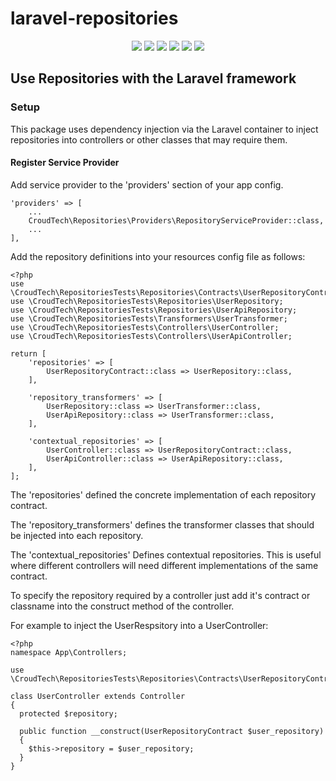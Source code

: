 # laravel-repositories

<p align="center">
    <a href="https://travis-ci.org/CroudSupport/laravel-repositories"><img src="https://travis-ci.org/CroudSupport/laravel-repositories.svg?branch=master"></a>
    <a href="https://packagist.org/packages/croudtech/laravel-repositories"><img src="https://poser.pugx.org/croudtech/laravel-repositories/v/stable"></a>
    <a href="https://packagist.org/packages/croudtech/laravel-repositories"><img src="https://poser.pugx.org/croudtech/laravel-repositories/v/unstable"></a>
    <a href="https://packagist.org/packages/croudtech/laravel-repositories"><img src="https://poser.pugx.org/croudtech/laravel-repositories/composerlock"></a>
    <a href="https://packagist.org/packages/croudtech/laravel-repositories"><img src="https://poser.pugx.org/croudtech/laravel-repositories/license"></a>
    <a href="https://packagist.org/packages/croudtech/laravel-repositories"><img src="https://poser.pugx.org/croudtech/laravel-repositories/downloads"></a>
</p>

## Use Repositories with the Laravel framework

### Setup

This package uses dependency injection via the Laravel container to inject repositories into controllers or other classes that may require them.

#### Register Service Provider

Add service provider to the 'providers' section of your app config.


```
'providers' => [
    ...
    CroudTech\Repositories\Providers\RepositoryServiceProvider::class,
    ...
],
```

Add the repository definitions into your resources config file as follows:

```
<?php
use \CroudTech\RepositoriesTests\Repositories\Contracts\UserRepositoryContract;
use \CroudTech\RepositoriesTests\Repositories\UserRepository;
use \CroudTech\RepositoriesTests\Repositories\UserApiRepository;
use \CroudTech\RepositoriesTests\Transformers\UserTransformer;
use \CroudTech\RepositoriesTests\Controllers\UserController;
use \CroudTech\RepositoriesTests\Controllers\UserApiController;

return [
    'repositories' => [
        UserRepositoryContract::class => UserRepository::class,
    ],

    'repository_transformers' => [
        UserRepository::class => UserTransformer::class,
        UserApiRepository::class => UserTransformer::class,
    ],

    'contextual_repositories' => [
        UserController::class => UserRepositoryContract::class,
        UserApiController::class => UserApiRepository::class,
    ],
];
```

The 'repositories' defined the concrete implementation of each repository contract.

The 'repository_transformers' defines the transformer classes that should be injected into each repository.

The 'contextual_repositories' Defines contextual repositories. This is useful where different controllers will need different implementations of the same contract.

To specify the repository required by a controller just add it's contract or classname into the construct method of the controller.

For example to inject the UserRespsitory into a UserController:

```
<?php
namespace App\Controllers;

use \CroudTech\RepositoriesTests\Repositories\Contracts\UserRepositoryContract;

class UserController extends Controller
{
  protected $repository;

  public function __construct(UserRepositoryContract $user_repository)
  {
    $this->repository = $user_repository;
  }
}
```
